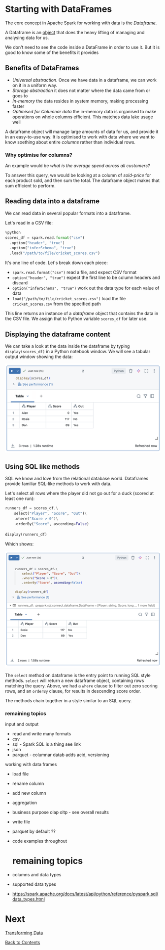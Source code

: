# Starting with DataFrames
The core concept in Apache Spark for working with data is the [_Dataframe_](https://spark.apache.org/docs/latest/api/python/reference/pyspark.sql/api/pyspark.sql.DataFrame.html#pyspark.sql.DataFrame).

A Dataframe is an [object](https://github.com/bjss-data-academy/python-essentials/blob/main/06-objects.md) that does the heavy lifting of managing and analysing data for us. 

We don't need to see the code inside a DataFrame in order to use it. But it is good to know some of the benefits it provides

## Benefits of DataFrames

- _Universal abstraction_. Once we have data in a dataframe, we can work on it in a uniform way. 
- _Storage abstraction_ it does not matter where the data came from or goes to
- _In-memory_ the data resides in system memory, making processing faster
- _Optimised for Columnar data_ the in-memory data is organised to make operations on whole columns efficient. This matches data lake usage well

A dataframe object will manage large amounts of data for us, and provide it in an easy-to-use way. It is optimised to work with data where we want to know soething about entire _columns_ rather than individual rows. 

### Why optimise for columns?
An example would be _what is the average spend across all customers?_

To answer this query, we would be looking at a column of _sold-price_ for each product sold, and then sum the total. The dataframe object makes that sum efficient to perform.

## Reading data into a dataframe
We can read data in several popular formats into a dataframe.

Let's read in a CSV file:

```python
%python
scores_df = spark.read.format("csv") 
  .option("header", "true") 
  .option("inferSchema", "true") 
  .load("/path/to/file/cricket_scores.csv")
```

It's one line of code. Let's break down each piece:

- `spark.read.format("csv")` read a file, and expect CSV format
- `option("header", "true")` expect the first line to be column headers and discard
- `option("inferSchema", "true")` work out the data type for each value of data
- `load("/path/to/file/cricket_scores.csv")` load the file `cricket_scores.csv` from the specified path

This line returns an instance of a _dataframe_ object that contains the data in the CSV file. We assign that to Python variable `scores_df` for later use.

## Displaying the dataframe content
We can take a look at the data inside the dataframe by typing `display(scores_df)` in a Python notebook window. We will see a tabular output window showing the data:

![Tabular output of display(scores_df)](/images/display-scores-df.png)

## Using SQL like methods
SQL we know and love from the relational database world. Dataframes provide familiar SQL-like methods to work with data.

Let's select all rows where the player did not go out for a duck (scored at least one run):

```python
runners_df = scores_df.\
    select("Player", "Score", "Out")\
    .where("Score > 0")\
    .orderBy("Score", ascending=False)

display(runners_df)
```

Which shows:

![Tabular output of Spark SQL](/images/select-scores-df.png)

The `select` method on dataframe is the entry point to running SQL style methods. `select` will return a new dataframe object, containing rows matching the query. Above, we had a `where` clause to filter out zero scoring rows, and an `orderBy` clause, for results in descending score order.

The methods chain together in a style similar to an SQL query.

### remaining topics
input and output
- read and write many formats
- csv
- sql - Spark SQL is a thing see link
- json
- parquet - columnar datab adds acid, versioning


working with data frames
- load file
- rename column
- add new column
- aggregation
- business purpose olap oltp - see overall results
- write file
- parquet by default ??
- code examples throughout

  # remaining topics
- columns and data types
- supported data types
-  https://spark.apache.org/docs/latest/api/python/reference/pyspark.sql/data_types.html

# Next
[Transforming Data](/transforming-data.md)

[Back to Contents](/contents.md)
